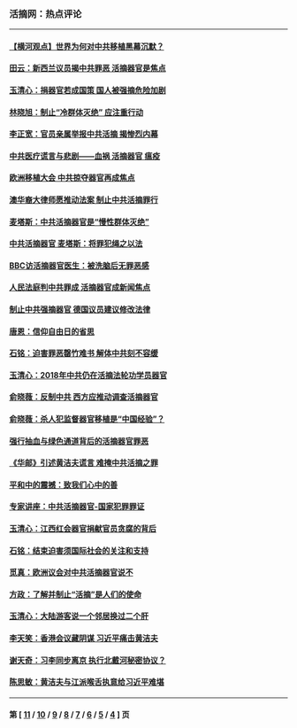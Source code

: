 ### 活摘网：热点评论
---
#### [【横河观点】世界为何对中共移植黑幕沉默？](../../pages/nf5879/n13244249.md?04040430) 
#### [田云：新西兰议员揭中共罪恶 活摘器官是焦点](../../pages/nf5879/n13070629.md?04040430) 
#### [玉清心：捐器官若成国策 国人被强摘危险加剧](../../pages/nf5879/n12802713.md?04040430) 
#### [林晓旭：制止“冷群体灭绝” 应注重行动](../../pages/nf5879/n12779736.md?04040430) 
#### [李正宽：官员亲属举报中共活摘 揭惨烈内幕](../../pages/nf5879/n12684490.md?04040430) 
#### [中共医疗谎言与悲剧——血祸 活摘器官 瘟疫](../../pages/nf5879/n12372103.md?04040430) 
#### [欧洲移植大会 中共掠夺器官再成焦点](../../pages/nf5879/n11538883.md?04040430) 
#### [澳华裔大律师愿推动法案 制止中共活摘罪行](../../pages/nf5879/n11377039.md?04040430) 
#### [麦塔斯：中共活摘器官是“慢性群体灭绝”](../../pages/nf5879/n11350529.md?04040430) 
#### [中共活摘器官 麦塔斯：将罪犯绳之以法](../../pages/nf5879/n11347973.md?04040430) 
#### [BBC访活摘器官医生：被洗脑后无罪恶感](../../pages/nf5879/n11335935.md?04040430) 
#### [人民法庭判中共罪成 活摘器官成新闻焦点](../../pages/nf5879/n11331578.md?04040430) 
#### [制止中共强摘器官 德国议员建议修改法律](../../pages/nf5879/n11249451.md?04040430) 
#### [唐恩：信仰自由日的省思](../../pages/nf5879/n11003525.md?04040430) 
#### [石铭：迫害罪恶罄竹难书  解体中共刻不容缓](../../pages/nf5879/n10942855.md?04040430) 
#### [玉清心：2018年中共仍在活摘法轮功学员器官](../../pages/nf5879/n10914646.md?04040430) 
#### [俞晓薇：反制中共 西方应推动调查活摘器官](../../pages/nf5879/n10794671.md?04040430) 
#### [俞晓薇：杀人犯监督器官移植是“中国经验”？](../../pages/nf5879/n10466427.md?04040430) 
#### [强行抽血与绿色通道背后的活摘器官罪恶](../../pages/nf5879/n10004708.md?04040430) 
#### [《华邮》引述黄洁夫谎言 难掩中共活摘之罪](../../pages/nf5879/n9642309.md?04040430) 
#### [平和中的震撼：致我们心中的善](../../pages/nf5879/n9021123.md?04040430) 
#### [专家讲座：中共活摘器官-国家犯罪罪证](../../pages/nf5879/n8828153.md?04040430) 
#### [玉清心：江西红会器官捐献官员贪腐的背后](../../pages/nf5879/n8522122.md?04040430) 
#### [石铭：结束迫害须国际社会的关注和支持](../../pages/nf5879/n8443497.md?04040430) 
#### [觅真：欧洲议会对中共活摘器官说不](../../pages/nf5879/n8337486.md?04040430) 
#### [方政：了解并制止“活摘”是人们的使命](../../pages/nf5879/n8329214.md?04040430) 
#### [玉清心：大陆游客说一个邻居换过二个肝](../../pages/nf5879/n8291404.md?04040430) 
#### [李天笑：香港会议藏阴谋 习近平痛击黄洁夫](../../pages/nf5879/n8241459.md?04040430) 
#### [谢天奇：习李同步离京 执行北戴河秘密协议？](../../pages/nf5879/n8230418.md?04040430) 
#### [陈思敏：黄洁夫与江派喉舌执意给习近平难堪](../../pages/nf5879/n8222166.md?04040430) 

---
#### 第 [ [11](./11.md?04040430) / [10](./10.md?04040430) / [9](./9.md?04040430) / [8](./8.md?04040430) / [7](./7.md?04040430) / [6](./6.md?04040430) / [5](./5.md?04040430) / [4](./4.md?04040430) ] 页

